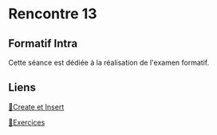 # Rencontre 13

## Formatif Intra

Cette séance est dédiée à la réalisation de l'examen formatif. 

## Liens

[🔗Create et Insert](@site/static/exos/420-4D5_R13_Formatif_Intra_Create_Insert.sql)

[🔗Exercices](@site/static/exos/420-4D5_R13_Formatif_Intra.sql)


